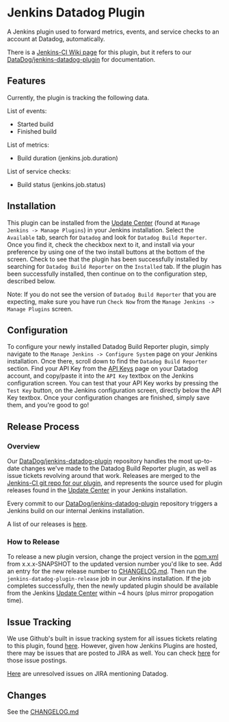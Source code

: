 # Jenkins Datadog Plugin
A Jenkins plugin used to forward metrics, events, and service checks to an account at Datadog, automatically.

There is a [Jenkins-CI Wiki page](https://wiki.jenkins-ci.org/display/JENKINS/Datadog+Plugin) for this plugin, but it refers to our [DataDog/jenkins-datadog-plugin](https://github.com/DataDog/jenkins-datadog-plugin) for documentation.

## Features
Currently, the plugin is tracking the following data.

List of events:
* Started build
* Finished build

List of metrics:
* Build duration (jenkins.job.duration)

List of service checks:
* Build status (jenkins.job.status)

## Installation
This plugin can be installed from the [Update Center](https://wiki.jenkins-ci.org/display/JENKINS/Plugins#Plugins-Howtoinstallplugins) (found at `Manage Jenkins -> Manage Plugins`) in your Jenkins installation. Select the `Available` tab, search for `Datadog` and look for `Datadog Build Reporter`. Once you find it, check the checkbox next to it, and install via your preference by using one of the two install buttons at the bottom of the screen. Check to see that the plugin has been successfully installed by searching for `Datadog Build Reporter` on the `Installed` tab. If the plugin has been successfully installed, then continue on to the configuration step, described below.

Note: If you do not see the version of `Datadog Build Reporter` that you are expecting, make sure you have run `Check Now` from the `Manage Jenkins -> Manage Plugins` screen.

## Configuration
To configure your newly installed Datadog Build Reporter plugin, simply navigate to the `Manage Jenkins -> Configure System` page on your Jenkins installation. Once there, scroll down to find the `Datadog Build Reporter` section. Find your API Key from the [API Keys](https://app.datadoghq.com/account/settings#api) page on your Datadog account, and copy/paste it into the `API Key` textbox on the Jenkins configuration screen. You can test that your API Key works by pressing the `Test Key` button, on the Jenkins configuration screen, directly below the API Key textbox. Once your configuration changes are finished, simply save them, and you're good to go!

## Release Process
### Overview
Our [DataDog/jenkins-datadog-plugin](https://github.com/DataDog/jenkins-datadog-plugin) repository handles the most up-to-date changes we've made to the Datadog Build Reporter plugin, as well as issue tickets revolving around that work. Releases are merged to the [Jenkins-CI git repo for our plugin](https://github.com/jenkinsci/datadog-plugin), and represents the source used for plugin releases found in the [Update Center](https://wiki.jenkins-ci.org/display/JENKINS/Plugins#Plugins-Howtoinstallplugins) in your Jenkins installation.

Every commit to our [DataDog/jenkins-datadog-plugin](https://github.com/DataDog/jenkins-datadog-plugin) repository triggers a Jenkins build on our internal Jenkins installation.

A list of our releases is [here](https://github.com/jenkinsci/datadog-plugin/releases).

### How to Release
To release a new plugin version, change the project version in the [pom.xml](pom.xml) from x.x.x-SNAPSHOT to the updated version number you'd like to see. Add an entry for the new release number to [CHANGELOG.md](CHANGELOG.md). Then run the `jenkins-datadog-plugin-release` job in our Jenkins installation. If the job completes successfully, then the newly updated plugin should be available from the Jenkins [Update Center](https://wiki.jenkins-ci.org/display/JENKINS/Plugins#Plugins-Howtoinstallplugins) within ~4 hours (plus mirror propogation time).

## Issue Tracking
We use Github's built in issue tracking system for all issues tickets relating to this plugin, found [here](https://github.com/DataDog/jenkins-datadog-plugin/issues). However, given how Jenkins Plugins are hosted, there may be issues that are posted to JIRA as well. You can check [here](https://issues.jenkins-ci.org/issues/?jql=project%20%3D%20JENKINS%20AND%20status%20in%20%28Open%2C%20%22In%20Progress%22%2C%20Reopened%29%20AND%20component%20%3D%20datadog-plugin%20ORDER%20BY%20updated%20DESC%2C%20priority%20DESC%2C%20created%20ASC) for those issue postings.

[Here](https://issues.jenkins-ci.org/browse/INFRA-305?jql=status%20in%20%28Open%2C%20%22In%20Progress%22%2C%20Reopened%2C%20Verified%2C%20Untriaged%2C%20%22Fix%20Prepared%22%29%20AND%20text%20~%20%22datadog%22) are unresolved issues on JIRA mentioning Datadog.

## Changes
See the [CHANGELOG.md](CHANGELOG.md)

